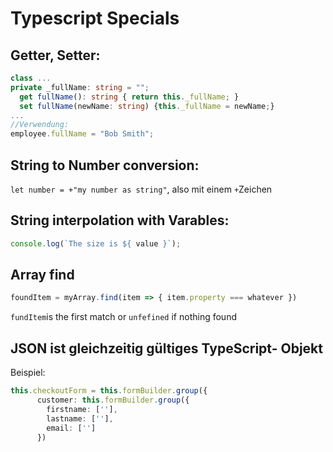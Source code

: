 # Typescript Specials
## Getter, Setter:
```typescript
class ...
private _fullName: string = "";
  get fullName(): string { return this._fullName; }
  set fullName(newName: string) {this._fullName = newName;}
...
//Verwendung:
employee.fullName = "Bob Smith";
```
## String to Number conversion: 
`let number = +"my number as string"`, also mit einem `+`Zeichen
## String interpolation with Varables:
```typescript
console.log(`The size is ${ value }`);
```
## Array find
```typescript
foundItem = myArray.find(item => { item.property === whatever })
``` 
`fundItem`is the first match  or `unfefined` if nothing found

## JSON ist gleichzeitig gültiges TypeScript- Objekt
Beispiel:
```typescript
this.checkoutForm = this.formBuilder.group({
      customer: this.formBuilder.group({
        firstname: [''],
        lastname: [''],
        email: ['']
      })
```
